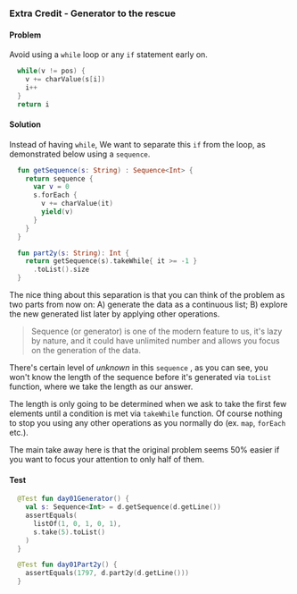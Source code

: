 ### Extra Credit - Generator to the rescue

#### Problem

Avoid using a `while` loop or any `if` statement early on. 

```kotlin
  while(v != pos) {
    v += charValue(s[i])
    i++
  }
  return i
```

#### Solution

Instead of having `while`, We want to separate this `if` from the loop, as demonstrated below using a `sequence`.  

```kotlin
  fun getSequence(s: String) : Sequence<Int> {
    return sequence {
      var v = 0
      s.forEach {
        v += charValue(it)
        yield(v)
      }
    }
  }

  fun part2y(s: String): Int {
    return getSequence(s).takeWhile{ it >= -1 }
      .toList().size
  }
```

The nice thing about this separation is that you can think of the problem as two parts from now on: A) generate the data as a continuous list; B) explore the new generated list later by applying other operations.

> Sequence (or generator) is one of the modern feature to us, it's lazy by nature, and it could have unlimited number and allows you focus on the generation of the data. 

There's certain level of _unknown_ in this `sequence` , as you can see, you won't know the length of the sequence before it's generated via `toList` function, where we take the length as our answer. 

The length is only going to be determined when we ask to take the first few elements until a condition is met via `takeWhile` function. Of course nothing to stop you using any other operations as you normally do (ex. `map`, `forEach` etc.). 

The main take away here is that the original problem seems 50% easier if you want to focus your attention to only half of them. 

#### Test

```kotlin
  @Test fun day01Generator() {
    val s: Sequence<Int> = d.getSequence(d.getLine())
    assertEquals(
      listOf(1, 0, 1, 0, 1), 
      s.take(5).toList()
    )
  }

  @Test fun day01Part2y() {
    assertEquals(1797, d.part2y(d.getLine()))
  }
```